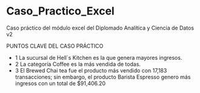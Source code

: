 # Caso_Practico_Excel
Caso práctico del módulo excel del Diplomado Analítica y Ciencia de Datos v2

PUNTOS CLAVE DEL CASO PRÁCTICO
- 1 La sucursal de Hell´s Kitchen es la que genera mayores ingresos.
- 2 La categoría Coffee es la más vendida de todas.
- 3 El Brewed Chai tea fue el producto más vendido con 17,183 transacciones; sin embargo, el producto Barista Espresso genero más ingresos con un total de  $91,406.20
